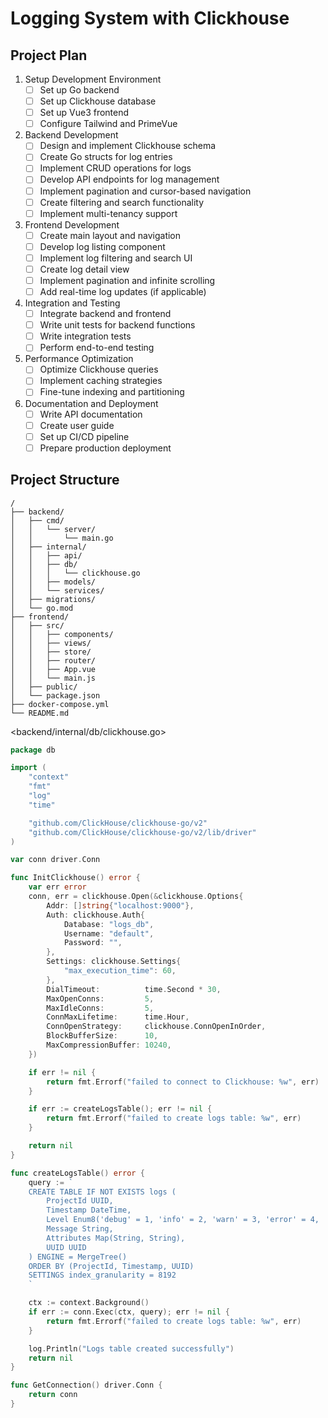 # Logging System with Clickhouse

## Project Plan

1. Setup Development Environment
   - [ ] Set up Go backend
   - [ ] Set up Clickhouse database
   - [ ] Set up Vue3 frontend
   - [ ] Configure Tailwind and PrimeVue

2. Backend Development
   - [ ] Design and implement Clickhouse schema
   - [ ] Create Go structs for log entries
   - [ ] Implement CRUD operations for logs
   - [ ] Develop API endpoints for log management
   - [ ] Implement pagination and cursor-based navigation
   - [ ] Create filtering and search functionality
   - [ ] Implement multi-tenancy support

3. Frontend Development
   - [ ] Create main layout and navigation
   - [ ] Develop log listing component
   - [ ] Implement log filtering and search UI
   - [ ] Create log detail view
   - [ ] Implement pagination and infinite scrolling
   - [ ] Add real-time log updates (if applicable)

4. Integration and Testing
   - [ ] Integrate backend and frontend
   - [ ] Write unit tests for backend functions
   - [ ] Write integration tests
   - [ ] Perform end-to-end testing

5. Performance Optimization
   - [ ] Optimize Clickhouse queries
   - [ ] Implement caching strategies
   - [ ] Fine-tune indexing and partitioning

6. Documentation and Deployment
   - [ ] Write API documentation
   - [ ] Create user guide
   - [ ] Set up CI/CD pipeline
   - [ ] Prepare production deployment

## Project Structure

```
/
├── backend/
│   ├── cmd/
│   │   └── server/
│   │       └── main.go
│   ├── internal/
│   │   ├── api/
│   │   ├── db/
│   │   │   └── clickhouse.go
│   │   ├── models/
│   │   └── services/
│   ├── migrations/
│   └── go.mod
├── frontend/
│   ├── src/
│   │   ├── components/
│   │   ├── views/
│   │   ├── store/
│   │   ├── router/
│   │   ├── App.vue
│   │   └── main.js
│   ├── public/
│   └── package.json
├── docker-compose.yml
└── README.md
```

<backend/internal/db/clickhouse.go>
```go
package db

import (
	"context"
	"fmt"
	"log"
	"time"

	"github.com/ClickHouse/clickhouse-go/v2"
	"github.com/ClickHouse/clickhouse-go/v2/lib/driver"
)

var conn driver.Conn

func InitClickhouse() error {
	var err error
	conn, err = clickhouse.Open(&clickhouse.Options{
		Addr: []string{"localhost:9000"},
		Auth: clickhouse.Auth{
			Database: "logs_db",
			Username: "default",
			Password: "",
		},
		Settings: clickhouse.Settings{
			"max_execution_time": 60,
		},
		DialTimeout:          time.Second * 30,
		MaxOpenConns:         5,
		MaxIdleConns:         5,
		ConnMaxLifetime:      time.Hour,
		ConnOpenStrategy:     clickhouse.ConnOpenInOrder,
		BlockBufferSize:      10,
		MaxCompressionBuffer: 10240,
	})

	if err != nil {
		return fmt.Errorf("failed to connect to Clickhouse: %w", err)
	}

	if err := createLogsTable(); err != nil {
		return fmt.Errorf("failed to create logs table: %w", err)
	}

	return nil
}

func createLogsTable() error {
	query := `
	CREATE TABLE IF NOT EXISTS logs (
		ProjectId UUID,
		Timestamp DateTime,
		Level Enum8('debug' = 1, 'info' = 2, 'warn' = 3, 'error' = 4, 'fatal' = 5),
		Message String,
		Attributes Map(String, String),
		UUID UUID
	) ENGINE = MergeTree()
	ORDER BY (ProjectId, Timestamp, UUID)
	SETTINGS index_granularity = 8192
	`

	ctx := context.Background()
	if err := conn.Exec(ctx, query); err != nil {
		return fmt.Errorf("failed to create logs table: %w", err)
	}

	log.Println("Logs table created successfully")
	return nil
}

func GetConnection() driver.Conn {
	return conn
}